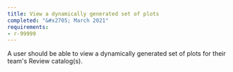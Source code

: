 ```yaml
---
title: View a dynamically generated set of plots
completed: "&#x2705; March 2021"
requirements:
- r-99999
---
```


A user should be able to view a dynamically generated set of plots for their team's Review catalog(s).
